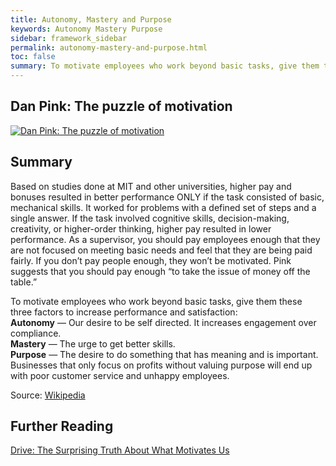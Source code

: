 ```yaml
---
title: Autonomy, Mastery and Purpose
keywords: Autonomy Mastery Purpose
sidebar: framework_sidebar
permalink: autonomy-mastery-and-purpose.html
toc: false
summary: To motivate employees who work beyond basic tasks, give them these three factors to increase performance and satisfaction, Autonomy, Mastery and Purpose.
---
```


## Dan Pink: The puzzle of motivation
[![Dan Pink: The puzzle of motivation](http://img.youtube.com/vi/rrkrvAUbU9Y/0.jpg)](https://youtu.be/rrkrvAUbU9Y)

## Summary
Based on studies done at MIT and other universities, higher pay and bonuses resulted in better performance ONLY if the task consisted of basic, mechanical skills. It worked for problems with a defined set of steps and a single answer. If the task involved cognitive skills, decision-making, creativity, or higher-order thinking, higher pay resulted in lower performance. As a supervisor, you should pay employees enough that they are not focused on meeting basic needs and feel that they are being paid fairly. If you don’t pay people enough, they won’t be motivated. Pink suggests that you should pay enough “to take the issue of money off the table.”

To motivate employees who work beyond basic tasks, give them these three factors to increase performance and satisfaction:
<br><b>Autonomy</b> — Our desire to be self directed. It increases engagement over compliance.
<br><b>Mastery</b> — The urge to get better skills.
<br><b>Purpose</b> — The desire to do something that has meaning and is important. Businesses that only focus on profits without valuing purpose will end up with poor customer service and unhappy employees.

Source: [Wikipedia](https://en.wikipedia.org/wiki/Drive:_The_Surprising_Truth_About_What_Motivates_Us)

## Further Reading
[Drive: The Surprising Truth About What Motivates Us](https://en.wikipedia.org/wiki/Drive:_The_Surprising_Truth_About_What_Motivates_Us)
